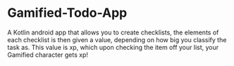# Gamified-Todo-App
A Kotlin android app that allows you to create checklists, the elements of each checklist is then given a value, depending on how big you classify the task as. This value is xp, which upon checking the item off your list, your Gamified character gets xp!

